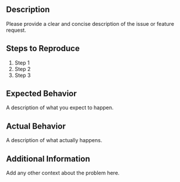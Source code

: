 ## Description
Please provide a clear and concise description of the issue or feature request.

## Steps to Reproduce
1. Step 1
2. Step 2
3. Step 3

## Expected Behavior
A description of what you expect to happen.

## Actual Behavior
A description of what actually happens.

## Additional Information
Add any other context about the problem here.
